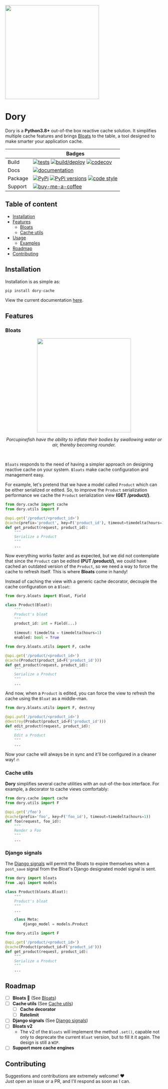 <img src="https://user-images.githubusercontent.com/55748056/172958283-fa9b17c3-16a5-49e7-9a12-3d33dc5b6f6d.png" width="300">
    
Dory
====

Dory is a **Python3.8+** out-of-the box reactive cache solution. It simplifies multiple cache features and brings [Bloats](#Bloats) to the table, a tool designed to make smarter your application cache.

&nbsp; | Badges
--- | ---
Build | [![tests](https://github.com/sorenrife/dory/actions/workflows/test.yaml/badge.svg?branch=master&event=push)](https://github.com/sorenrife/dory/actions/workflows/test.yaml) [![build/deploy](https://github.com/sorenrife/dory/actions/workflows/deploy.yaml/badge.svg)](https://github.com/sorenrife/dory/actions/workflows/deploy.yaml) [![codecov](https://codecov.io/gh/sorenrife/dory/branch/master/graph/badge.svg?token=72DJGGO049)](https://codecov.io/gh/sorenrife/dory)
Docs | [![documentation](https://img.shields.io/badge/dory-docs-FF274D)](https://sorenrife.gitbook.io/dory/)
Package | [![PyPi](https://img.shields.io/pypi/v/dory-cache.svg?color=blue)](https://pypi.python.org/pypi/dory-cache/) [![PyPi versions](https://img.shields.io/pypi/pyversions/dory-cache.svg?color=blue)](https://pypi.python.org/pypi/dory-cache/) [![code style](https://img.shields.io/badge/code%20style-black-000000.svg)](https://github.com/psf/black)
Support | [![buy-me-a-coffee](https://img.shields.io/badge/-buy_me_a%C2%A0coffee-gray?logo=buy-me-a-coffee)](https://www.buymeacoffee.com/sorenrife)

## Table of content

- [Installation](#Installation)
- [Features](#Features)
    - [Bloats](#Bloats)
    - [Cache utils](#Cache-utils)
- [Usage](#Usage)
    - [Examples](#Examples)
- [Roadmap](#Roadmap)
- [Contributing](#Contributing)

## Installation

Installation is as simple as:

```bash
pip install dory-cache
```

View the current documentation [here](https://sorenrife.gitbook.io/dory/).

## Features

### Bloats
<p align="center">
    <img src="https://user-images.githubusercontent.com/55748056/173080628-aafb7b87-67c4-4181-9619-01ee7a4126bc.png" width="300">
</p>
<p align="center"><i>Porcupinefish have the ability to inflate their bodies by swallowing water or air, thereby becoming rounder.</i></p>
<br>

`Bloats` responds to the need of having a simpler approach on designing reactive cache on your system. `Bloats` make cache configuration and management easy.


For example, let's pretend that we have a model called `Product` which can be either serialized or edited. So, to improve the `Product` serialization performance we cache the `Product` serialization view **(GET /product/<id>)**.

```python
from dory.cache import cache
from dory.utils import F

@api.get('/product/<product_id>')
@cache(prefix='product', key=F('product_id'), timeout=timedelta(hours=1))
def get_product(request, product_id):
    """
    Serialize a Product
    """
    ...
```

Now everything works faster and as expected, but we did not contemplate that since the `Product` can be edited **(PUT /product/<id>)**, we could have cached an outdated version of the `Product`, so we need a way to force the cache to refresh itself. This is where **Bloats** come in handy!

Instead of caching the view with a generic cache decorator, decouple the cache configuration on a `Bloat`:

```python
from dory.bloats import Bloat, Field

class Product(Bloat):
    """
    Product's bloat
    """
    product_id: int = Field(...)
    
    timeout: timedelta = timedelta(hours=1)
    enabled: bool = True
```

```python
from dory.bloats.utils import F, cache

@api.get('/product/<product_id>')
@cache(Product(product_id=F('product_id')))
def get_product(request, product_id):
    """
    Serialize a Product
    """
    ...
```

And now, when a `Product` is edited, you can force the view to refresh the cache using the `Bloat` as a middle-man.

```python
from dory.bloats.utils import F, destroy

@api.put('/product/<product_id>')
@destroy(Product(product_id=F('product_id')))
def edit_product(request, product_id):
    """
    Edit a Product
    """
    ...
```

Now your cache will always be in sync and it'll be configured in a cleaner way! 🔥

### Cache utils

**Dory** simplifies several cache utilities with an out-of-the-box interface. For example, a decorator to cache views comfortably:

```python
from dory.cache import cache
from dory.utils import F

@api.get('/foo')
@cache(prefix='foo', key=F('foo_id'), timeout=timedelta(hours=1))
def foo(request, foo_id):
    """
    Render a Foo
    """
    ...
```

### Django signals

The [Django signals](https://docs.djangoproject.com/en/stable/ref/signals/) will permit the Bloats to expire themselves when a `post_save` signal from the Bloat's Django designated model signal is sent.

```python
from dory import bloats
from .api import models

class Product(bloats.Bloat):
    """
    Product's bloat
    """
    ...

    class Meta:
        django_model = models.Product
```

```python
from dory.utils import F

@api.get('/product/<product_id>')
@cache(Product(product_id=F('product_id')))
def get_product(request, product_id):
    """
    Serialize a Product
    """
    ...
```

## Roadmap

- [ ] **Bloats 🐡** (See [Bloats](#Bloats))
- [ ] **Cache utils** (See [Cache utils](#Cache-utils))
    - [ ] **Cache decorator**   
    - [ ] **Ratelimit**
- [ ] **Django signals** (See [Django signals](#Django-signals))
- [ ] **Bloats v2**
    - The v2 of the `Bloats` will implement the method `.set()`, capable not only to deprecate the current `Bloat` version, but to fill it it again. The design is still a `WIP`.
- [ ] **Support more cache engines**

## Contributing

Suggestions and contributions are extremely welcome! ❤️  
Just open an issue or a PR, and I'll respond as soon as I can.
